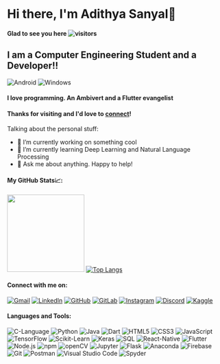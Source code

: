 # Hi there, I'm Adithya Sanyal👋

#### Glad to see you here ![visitors](https://visitor-badge.glitch.me/badge?page_id=AdithyaSanyal.AdithyaSanyal)

## I am a Computer Engineering Student and a Developer!!

![Android](https://user-images.githubusercontent.com/66916445/122392256-56e52f00-cf91-11eb-9712-815701dd73fd.png)  ![Windows](https://user-images.githubusercontent.com/66916445/122392278-5b114c80-cf91-11eb-997c-ebf8179026c9.png)
#### I love programming. An Ambivert and a Flutter evangelist

#### Thanks for visiting and I'd love to [connect](https://www.linkedin.com/in/adithya-sanyal-9371a8191/)!

Talking about the personal stuff:
- 🔭 I’m currently working on something cool
- 🌱 I’m currently learning Deep Learning and Natural Language Processing
- 💬 Ask me about anything. Happy to help!

#### My GitHub Stats📈:

<img height="180em" src="https://github-readme-stats.vercel.app/api?username=AdithyaSanyal&show_icons=true&hide_border=true&&count_private=true&include_all_commits=true" />  [![Top Langs](https://github-readme-stats.vercel.app/api/top-langs/?username=AdithyaSanyal&layout=compact)](https://github.com/AdithyaSanyal/)


#### Connect with me on:

[![Gmail](https://user-images.githubusercontent.com/66916445/122386670-bb9d8b00-cf8b-11eb-978a-2e429dde48cf.png)][1]       [![LinkedIn](https://user-images.githubusercontent.com/66916445/122387394-7037ac80-cf8c-11eb-97f6-a9419ca8244e.png)][2]       [![GitHub](https://user-images.githubusercontent.com/66916445/122387575-a117e180-cf8c-11eb-80e9-eb3216ba5696.png)][3]       [![GitLab](https://user-images.githubusercontent.com/66916445/122387836-e6d4aa00-cf8c-11eb-87a7-4ea6162d18e7.png)][4]       [![Instagram](https://user-images.githubusercontent.com/66916445/122387957-0a97f000-cf8d-11eb-92f0-58e9497197ef.png)][5]       [![Discord](https://img.shields.io/badge/Discord-7289DA?style=for-the-badge&logo=discord&logoColor=white)][7]       [![Kaggle](https://user-images.githubusercontent.com/66916445/122388384-75492b80-cf8d-11eb-9ada-f227322ad70a.png)][6]  

#### Languages and Tools:

![C-Language](https://user-images.githubusercontent.com/66916445/122389088-2f409780-cf8e-11eb-8678-504f1705a8a4.png)  ![Python](https://user-images.githubusercontent.com/66916445/122389035-2059e500-cf8e-11eb-97e1-6dd2b1f35531.png)  ![Java](https://user-images.githubusercontent.com/66916445/122389755-e63d1300-cf8e-11eb-91a6-6c63619620cb.png)  ![Dart](https://user-images.githubusercontent.com/66916445/122389792-ee954e00-cf8e-11eb-9d4d-b115c014199d.png)  ![HTML5](https://user-images.githubusercontent.com/66916445/122389052-25b72f80-cf8e-11eb-984b-6efb3d4117bb.png)  ![CSS3](https://user-images.githubusercontent.com/66916445/122389064-294ab680-cf8e-11eb-98db-e371fdffdb10.png)  ![JavaScript](https://user-images.githubusercontent.com/66916445/122389597-b857ce80-cf8e-11eb-8243-62dfe1695246.png)  ![TensorFlow](https://user-images.githubusercontent.com/66916445/122390104-3f0cab80-cf8f-11eb-9c8f-340adfb68826.png)  ![Scikit-Learn](https://user-images.githubusercontent.com/66916445/122390121-43d15f80-cf8f-11eb-82b0-02ed492f0a1e.png)  ![Keras](https://user-images.githubusercontent.com/66916445/122390139-492eaa00-cf8f-11eb-8d64-e11b1aa31a73.png)  ![SQL](https://user-images.githubusercontent.com/66916445/122390362-87c46480-cf8f-11eb-9997-f575ba51ba51.png)  ![React-Native](https://user-images.githubusercontent.com/66916445/122390394-901c9f80-cf8f-11eb-9528-7cb98103c390.png)  ![Flutter](https://user-images.githubusercontent.com/66916445/122390410-93b02680-cf8f-11eb-8a87-a622a7a0ec3d.png)  ![Node.js](https://user-images.githubusercontent.com/66916445/122391001-3072c400-cf90-11eb-9412-424968d80ed8.png)  ![npm](https://user-images.githubusercontent.com/66916445/122391014-349ee180-cf90-11eb-9b86-f535d868da69.png)  ![openCV](https://user-images.githubusercontent.com/66916445/122391047-3ec0e000-cf90-11eb-99d1-3f92efcd1645.png)  ![Jupyter](https://user-images.githubusercontent.com/66916445/122391399-96f7e200-cf90-11eb-9ad3-953605306efa.png)  ![Flask](https://user-images.githubusercontent.com/66916445/122391271-7596f600-cf90-11eb-9e20-355553485d17.png)  ![Anaconda](https://user-images.githubusercontent.com/66916445/122391535-c0b10900-cf90-11eb-9e39-6c52cf3a8719.png) ![Firebase](https://user-images.githubusercontent.com/66916445/122391550-c4dd2680-cf90-11eb-9915-ad91892acae6.png)  ![Git](https://user-images.githubusercontent.com/66916445/122391568-c9a1da80-cf90-11eb-94d3-6c8c2ba359a7.png)  ![Postman](https://user-images.githubusercontent.com/66916445/122391583-cdcdf800-cf90-11eb-813e-79856c22faaa.png)  ![Visual Studio Code](https://user-images.githubusercontent.com/66916445/122392501-8b58eb00-cf91-11eb-9b58-e57d6a5580b0.png) ![Spyder](https://user-images.githubusercontent.com/66916445/122392677-b6433f00-cf91-11eb-9386-29c42200a7d3.png)  


[1]: https://mail.google.com/mail/u/0/#inbox?compose=new
[2]: https://www.linkedin.com/in/adithya-sanyal-9371a8191/
[3]: https://github.com/AdithyaSanyal/
[4]: https://gitlab.com/AdithyaSanyal/
[5]: https://www.instagram.com/adithyasanyal2410/
[6]: https://www.kaggle.com/adithyasanyal/
[7]: https://discord.com/channels/@me/
